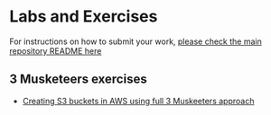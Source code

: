 # Labs and Exercises

For instructions on how to submit your work, [please check the main repository README here](/README.md#exercises)

## 3 Musketeers exercises

- [Creating S3 buckets in AWS using full 3 Muskeeters approach](/classes/05class/exercises/c05-3m01/README.md)
